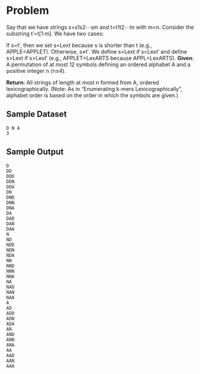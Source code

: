 # Problem

Say that we have strings s=s1s2⋯sm and t=t1t2⋯tn with m<n. Consider the substring t′=t[1:m]. We have two cases:

If s=t′, then we set s<Lext because s is shorter than t (e.g., APPLE<APPLET).
Otherwise, s≠t′. We define s<Lext if s<Lext′ and define s>Lext if s>Lext′ (e.g., APPLET<LexARTS because APPL<LexARTS).
**Given**: A permutation of at most 12 symbols defining an ordered alphabet A and a positive integer n (n≤4).

**Return**: All strings of length at most n formed from A, ordered lexicographically. (Note: As in “Enumerating k-mers Lexicographically”, alphabet order is based on the order in which the symbols are given.)

## Sample Dataset

```
D N A
3
```

## Sample Output

```
D
DD
DDD
DDN
DDA
DN
DND
DNN
DNA
DA
DAD
DAN
DAA
N
ND
NDD
NDN
NDA
NN
NND
NNN
NNA
NA
NAD
NAN
NAA
A
AD
ADD
ADN
ADA
AN
AND
ANN
ANA
AA
AAD
AAN
AAA
```
